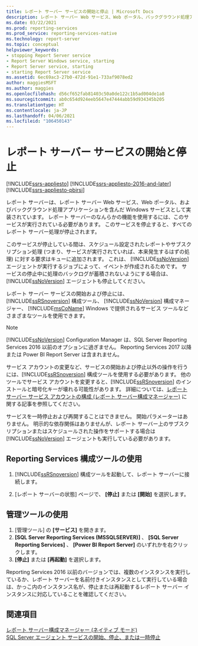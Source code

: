 ```yaml
---
title: レポート サーバー サービスの開始と停止 | Microsoft Docs
description: レポート サーバー Web サービス、Web ポータル、バックグラウンド処理アプリケーションが含まれる Windows サービスを起動および停止する方法について説明します。
ms.date: 03/22/2021
ms.prod: reporting-services
ms.prod_service: reporting-services-native
ms.technology: report-server
ms.topic: conceptual
helpviewer_keywords:
- stopping Report Server service
- Report Server Windows service, starting
- Report Server service, starting
- starting Report Server service
ms.assetid: 6ec69ac3-27b0-472d-91e1-733af9078ed2
author: maggiesMSFT
ms.author: maggies
ms.openlocfilehash: d56cf652fab81403c50a0de122c1b5ad004de1a8
ms.sourcegitcommit: ab0c654d924eeb5647e47444abb59d934345b205
ms.translationtype: HT
ms.contentlocale: ja-JP
ms.lasthandoff: 04/06/2021
ms.locfileid: "106450143"
---
```

# <a name="start-and-stop-the-report-server-service"></a>レポート サーバー サービスの開始と停止

[!INCLUDE[ssrs-appliesto](../../includes/ssrs-appliesto.md)] [!INCLUDE[ssrs-appliesto-2016-and-later](../../includes/ssrs-appliesto-2016-and-later.md)] [!INCLUDE[ssrs-appliesto-pbirsi](../../includes/ssrs-appliesto-pbirs.md)]

  レポート サーバーは、レポート サーバー Web サービス、Web ポータル、およびバックグラウンド処理アプリケーションを含んだ Windows サービスとして実装されています。 レポート サーバーのなんらかの機能を使用するには、このサービスが実行されている必要があります。 このサービスを停止すると、すべてのレポート サーバー処理が停止されます。  
  
 このサービスが停止している間は、スケジュール設定されたレポートやサブスクリプション処理 (つまり、サービスが実行されていれば、本来発生するはずの処理) に対する要求はキューに追加されます。 これは、 [!INCLUDE[ssNoVersion](../../includes/ssnoversion-md.md)] エージェントが実行するジョブによって、イベントが作成されるためです。 サービスの停止中に処理のバックログが蓄積されないようにする場合は、 [!INCLUDE[ssNoVersion](../../includes/ssnoversion-md.md)] エージェントも停止してください。  
  
 レポート サーバー サービスの開始および停止には、 [!INCLUDE[ssRSnoversion](../../includes/ssrsnoversion-md.md)] 構成ツール、 [!INCLUDE[ssNoVersion](../../includes/ssnoversion-md.md)] 構成マネージャー、 [!INCLUDE[msCoName](../../includes/msconame-md.md)] Windows で提供されるサービス ツールなどさまざまなツールを使用できます。  
  
> [!NOTE]
> [!INCLUDE[ssNoVersion](../../includes/ssnoversion-md.md)] Configuration Manager は、SQL Server Reporting Services 2016 以前のオプションに過ぎません。 Reporting Services 2017 以降または Power BI Report Server は含まれません。
  
 サービス アカウントの変更など、サービスの開始および停止以外の操作を行うには、[!INCLUDE[ssRSnoversion](../../includes/ssrsnoversion-md.md)] 構成ツールを使用する必要があります。 他のツールでサービス アカウントを変更すると、[!INCLUDE[ssRSnoversion](../../includes/ssrsnoversion-md.md)] のインストールと暗号化キーが壊れる可能性があります。 詳細については、[レポート サーバー サービス アカウントの構成 (レポート サーバー構成マネージャー)](../../reporting-services/install-windows/configure-the-report-server-service-account-ssrs-configuration-manager.md) に関する記事を参照してください。  
  
 サービスを一時停止および再開することはできません。 開始パラメーターはありません。 明示的な依存関係はありませんが、レポート サーバー上のサブスクリプションまたはスケジュールされた操作をサポートする場合は [!INCLUDE[ssNoVersion](../../includes/ssnoversion-md.md)] エージェントも実行している必要があります。  
  
## <a name="use-the-reporting-services-configuration-tool"></a>Reporting Services 構成ツールの使用  
  
1. [!INCLUDE[ssRSnoversion](../../includes/ssrsnoversion-md.md)] 構成ツールを起動して、レポート サーバーに接続します。  
  
2. [レポート サーバーの状態] ページで、 **[停止]** または **[開始]** を選択します。  
  
## <a name="use-administrative-tools"></a>管理ツールの使用  

1. [管理ツール] の **[サービス]** を開きます。
2. **[SQL Server Reporting Services (MSSQLSERVER)]** 、 **[SQL Server Reporting Services]** 、 **[Power BI Report Server]** のいずれかを右クリックします。
3. **[停止]** または **[再起動]** を選択します。

  
Reporting Services 2016 以前のバージョンでは、複数のインスタンスを実行しているか、レポート サーバーを名前付きインスタンスとして実行している場合は、かっこ内のインスタンス名が、停止または再起動するレポート サーバー インスタンスに対応していることを確認してください。  

  
## <a name="see-also"></a>関連項目  
 [レポート サーバー構成マネージャー (ネイティブ モード)](../../reporting-services/install-windows/reporting-services-configuration-manager-native-mode.md)   
 [SQL Server エージェント サービスの開始、停止、または一時停止](../../ssms/agent/start-stop-or-pause-the-sql-server-agent-service.md)  
  
